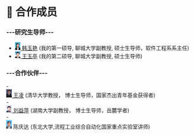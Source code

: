 # 👥 合作成员
<h3>---研究生导师---</h3>

- <div><img src='images/HYY.jpg' alt="HYY" width="3%"><A href="https://cs.lcu.edu.cn/szdw/339854.htm"> 韩玉艳</a>  (我的第一硕导, 聊城大学副教授, 硕士生导师，软件工程系系主任)  </div>
- <div><img src='images/YTW.jpg' alt="YTW" width="3%"><A href="https://cs.lcu.edu.cn/szdw/339869.htm"> 王玉亭</a>  (我的第二硕导, 聊城大学副教授, 硕士生导师)  </div>

<h3>---合作伙伴---</h3>
- <div><img src='images/WL.png' alt="WL" width="3%"><A href="https://www.au.tsinghua.edu.cn/info/1107/1558.htm"> 王凌</a> (清华大学教授， 博士生导师，国家杰出青年基金获得者)</div>
- <div><img src='images/YLiu.png' alt="YLiu" width="3%"><A href="http://csee.hnu.edu.cn/people/liuyiping"> 刘益萍</a> (湖南大学副教授， 博士生导师，岳麓学者)</div>
- <div><img src='images/QDC.png' alt="WL" width="3%"> 陈庆达 (东北大学,流程工业综合自动化国家重点实验室讲师)</div>


